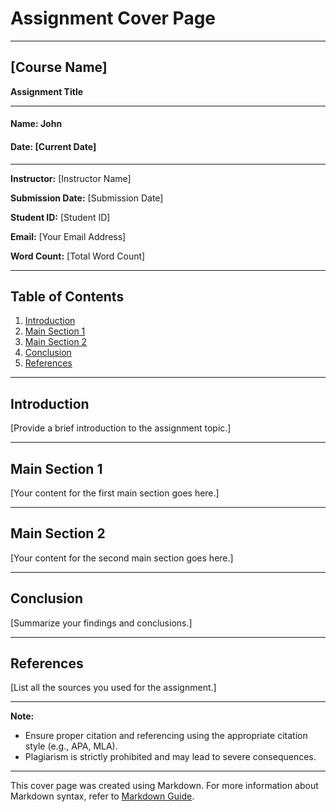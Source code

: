 # Assignment Cover Page

---

## [Course Name]

**Assignment Title**

---

#### Name: John
#### Date: [Current Date]

---

**Instructor:** [Instructor Name]

**Submission Date:** [Submission Date]

**Student ID:** [Student ID]

**Email:** [Your Email Address]

**Word Count:** [Total Word Count]

---

## Table of Contents

1. [Introduction](#introduction)
2. [Main Section 1](#main-section-1)
3. [Main Section 2](#main-section-2)
4. [Conclusion](#conclusion)
5. [References](#references)

---

## Introduction
[Provide a brief introduction to the assignment topic.]

---

## Main Section 1
[Your content for the first main section goes here.]

---

## Main Section 2
[Your content for the second main section goes here.]

---

## Conclusion
[Summarize your findings and conclusions.]

---

## References
[List all the sources you used for the assignment.]

---

**Note:**
- Ensure proper citation and referencing using the appropriate citation style (e.g., APA, MLA).
- Plagiarism is strictly prohibited and may lead to severe consequences.

---

This cover page was created using Markdown. For more information about Markdown syntax, refer to [Markdown Guide](https://www.markdownguide.org/).
